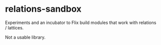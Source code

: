 # relations-sandbox

Experiments and an incubator to Flix build modules that work with relations / lattices.

Not a usable library.
